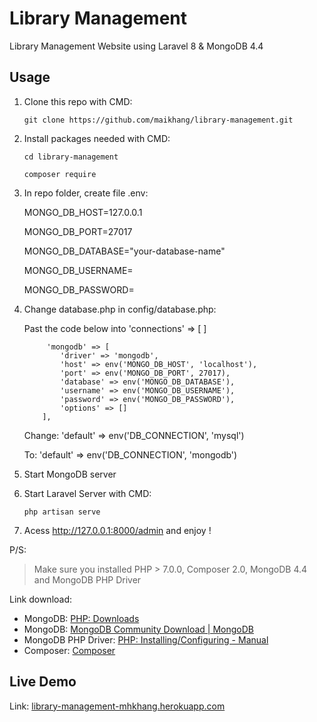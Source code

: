 ﻿# Library Management

Library Management Website using Laravel 8 & MongoDB 4.4

## Usage

1.  Clone this repo with CMD:

    `git clone https://github.com/maikhang/library-management.git`

2.  Install packages needed with CMD:

    `cd library-management`

    `composer require`

3.  In repo folder, create file .env:

    MONGO_DB_HOST=127.0.0.1

    MONGO_DB_PORT=27017

    MONGO_DB_DATABASE="your-database-name"

    MONGO_DB_USERNAME=

    MONGO_DB_PASSWORD=

4.  Change database.php in config/database.php:

    Past the code below into 'connections' => [ ]

        	 'mongodb' => [
        		'driver' => 'mongodb',
        		'host' => env('MONGO_DB_HOST', 'localhost'),
        		'port' => env('MONGO_DB_PORT', 27017),
        		'database' => env('MONGO_DB_DATABASE'),
        		'username' => env('MONGO_DB_USERNAME'),
        		'password' => env('MONGO_DB_PASSWORD'),
        		'options' => []
        	],

    Change:
    'default' => env('DB_CONNECTION', 'mysql')

    To:
    'default' => env('DB_CONNECTION', 'mongodb')

5.  Start MongoDB server
6.  Start Laravel Server with CMD:

    `php artisan serve`

7.  Acess http://127.0.0.1:8000/admin and enjoy !

P/S:

> Make sure you installed PHP > 7.0.0, Composer 2.0, MongoDB 4.4 and MongoDB PHP Driver

Link download:

-   MongoDB: [PHP: Downloads](https://www.php.net/downloads)
-   MongoDB: [MongoDB Community Download | MongoDB](https://www.mongodb.com/try/download/community)
-   MongoDB PHP Driver: [PHP: Installing/Configuring - Manual](https://www.php.net/manual/en/mongodb.setup.php)
-   Composer: [Composer](https://getcomposer.org/download/)

## Live Demo

Link: [library-management-mhkhang.herokuapp.com](http://library-management-mhkhang.herokuapp.com/admin)
